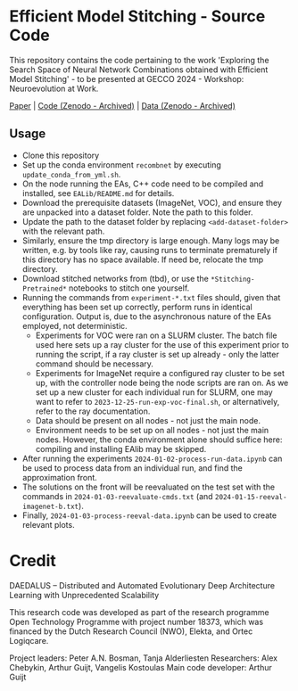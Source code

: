 # Efficient Model Stitching - Source Code
This repository contains the code pertaining to the work 'Exploring the Search Space of Neural Network Combinations obtained with Efficient Model Stitching' - to be presented at GECCO 2024 - Workshop: Neuroevolution at Work.

[Paper](https://dl.acm.org/doi/abs/10.1145/3638530.3664131) | [Code (Zenodo - Archived)](https://zenodo.org/doi/10.5281/zenodo.11120073) | [Data (Zenodo - Archived)](https://zenodo.org/doi/10.5281/zenodo.11120102)

## Usage
- Clone this repository
- Set up the conda environment `recombnet` by executing `update_conda_from_yml.sh`.
- On the node running the EAs, C++ code need to be compiled and installed, see `EALib/README.md` for details.
- Download the prerequisite datasets (ImageNet, VOC), and ensure they are unpacked into a dataset folder. Note the path to this folder.
- Update the path to the dataset folder by replacing `<add-dataset-folder>` with the relevant path.
- Similarly, ensure the tmp directory is large enough. Many logs may be written, e.g. by tools like ray, causing runs to terminate prematurely if this directory has no space available. If need be, relocate the tmp directory.
- Download stitched networks from (tbd), or use the `*Stitching-Pretrained*` notebooks to stitch one yourself.
- Running the commands from `experiment-*.txt` files should, given that everything has been set up correctly, perform runs in identical configuration. Output is, due to the asynchronous nature of the EAs employed, not deterministic.
    - Experiments for VOC were ran on a SLURM cluster. The batch file used here sets up a ray cluster for the use of this experiment prior to running the script, if a ray cluster is set up already - only the latter command should be necessary.
    - Experiments for ImageNet require a configured ray cluster to be set up, with the controller node being the node scripts are ran on. As we set up a new cluster for each individual run for SLURM, one may want to refer to `2023-12-25-run-exp-voc-final.sh`, or alternatively, refer to the ray documentation.
    - Data should be present on all nodes - not just the main node.
    - Environment needs to be set up on all nodes - not just the main nodes. However, the conda environment alone should suffice here: compiling and installing EAlib may be skipped.
- After running the experiments `2024-01-02-process-run-data.ipynb` can be used to process data from an individual run, and find the approximation front.
- The solutions on the front will be reevaluated on the test set with the commands in `2024-01-03-reevaluate-cmds.txt` (and `2024-01-15-reeval-imagenet-b.txt`).
- Finally, `2024-01-03-process-reeval-data.ipynb` can be used to create relevant plots.

# Credit
 DAEDALUS – Distributed and Automated Evolutionary Deep Architecture Learning with Unprecedented Scalability

This research code was developed as part of the research programme Open Technology Programme with project number 18373, which was financed by the Dutch Research Council (NWO), Elekta, and Ortec Logiqcare.

Project leaders: Peter A.N. Bosman, Tanja Alderliesten
Researchers: Alex Chebykin, Arthur Guijt, Vangelis Kostoulas
Main code developer: Arthur Guijt
